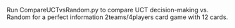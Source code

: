 Run CompareUCTvsRandom.py to compare UCT decision-making vs. Random for a perfect information 2teams/4players card game with 12 cards.
